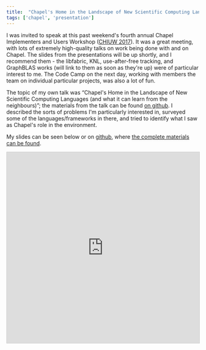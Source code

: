 ```yaml
---
title:  "Chapel's Home in the Landscape of New Scientific Computing Languages"
tags: ['chapel', 'presentation']
---
```


I was invited to speak at this past weekend's fourth annual Chapel Implementers and Users Workshop ([CHIUW 2017](http://chapel.cray.com/CHIUW2017.html)).
It was a great meeting, with lots of extremely high-quality talks on work being done with and on Chapel.  The slides from the presentations
will be up shortly, and I recommend them - the libfabric, KNL, use-after-free tracking, and GraphBLAS works (will link to them as soon as they're up)
were of particular interest to me.  The Code Camp on the next day, working with members the team on individual particular projects, was also a lot
of fun.

The topic of my own talk was &ldquo;Chapel's Home in the Landscape
of New Scientific Computing Languages (and what it can learn from
the neighbours)&rdquo;; the materials from the talk can be found
[on github](http://github.com/ljdursi/CHIUW2017).  I described
the sorts of problems I'm particularly interested in, surveyed
some of the languages/frameworks in there, and tried to identify
what I saw as Chapel's role in the environment.

My slides can be seen below or on [github](http://ljdursi.github.io/CHIUW2017/#1), where [the complete materials can be found](http://github.com/ljdursi/CHIUW2017).

<iframe src="http://ljdursi.github.io/CHIUW2017" width="595" height="500" frameborder="0" marginwidth="0" marginheight="0" scrolling="no" style="border:1px solid #CCC; border-width:1px; margin-bottom:5px; max-width: 100%;" allowfullscreen> </iframe>
